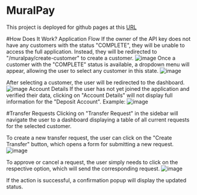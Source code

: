 # MuralPay

This project is deployed for github pages at this [URL](https://damianbejaque.github.io/muralpay)

#How Does It Work?
Application Flow
If the owner of the API key does not have any customers with the status "COMPLETE", they will be unable to access the full application. Instead, they will be redirected to "/muralpay/create-customer" to create a customer.
![image](https://github.com/user-attachments/assets/3509715a-6e6e-4b1e-a12d-fa96ec0b37fb)
Once a customer with the "COMPLETE" status is available, a dropdown menu will appear, allowing the user to select any customer in this state.
![image](https://github.com/user-attachments/assets/9e9e15ca-f373-4f98-9893-02f36a7a1502)

After selecting a customer, the user will be redirected to the dashboard.
![image](https://github.com/user-attachments/assets/e41140fd-56cd-47e7-a3d7-7676019f7b7e)
Account Details
If the user has not yet joined the application and verified their data, clicking on "Account Details" will not display full information for the "Deposit Account".
Example:
![image](https://github.com/user-attachments/assets/2acd80b2-a77a-4dc2-a1f0-4b8e35810465)

#Transfer Requests
Clicking on "Transfer Request" in the sidebar will navigate the user to a dashboard displaying a table of all current requests for the selected customer.

To create a new transfer request, the user can click on the "Create Transfer" button, which opens a form for submitting a new request.
![image](https://github.com/user-attachments/assets/1ad91924-c805-47d6-b00c-6c2f39ea4ded)

To approve or cancel a request, the user simply needs to click on the respective option, which will send the corresponding request.
![image](https://github.com/user-attachments/assets/17a95404-fbc0-4117-87e5-127ae30ca2f0)

If the action is successful, a confirmation popup will display the updated status.
